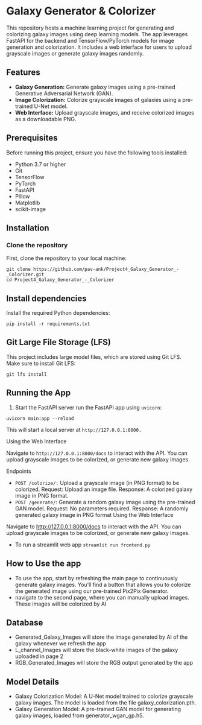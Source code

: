 # Galaxy Generator & Colorizer

This repository hosts a machine learning project for generating and colorizing galaxy images using deep learning models. The app leverages FastAPI for the backend and TensorFlow/PyTorch models for image generation and colorization. It includes a web interface for users to upload grayscale images or generate galaxy images randomly.

## Features

- **Galaxy Generation:** Generate galaxy images using a pre-trained Generative Adversarial Network (GAN).
- **Image Colorization:** Colorize grayscale images of galaxies using a pre-trained U-Net model.
- **Web Interface:** Upload grayscale images, and receive colorized images as a downloadable PNG.

## Prerequisites

Before running this project, ensure you have the following tools installed:

- Python 3.7 or higher
- Git
- TensorFlow
- PyTorch
- FastAPI
- Pillow
- Matplotlib
- scikit-image

## Installation

### Clone the repository
First, clone the repository to your local machine:

```
git clone https://github.com/pav-ank/Project4_Galaxy_Generator_-_Colorizer.git
cd Project4_Galaxy_Generator_-_Colorizer
```

## Install dependencies
Install the required Python dependencies:
```
pip install -r requirements.txt
```
## Git Large File Storage (LFS)
This project includes large model files, which are stored using Git LFS. Make sure to install Git LFS:
```
git lfs install
```

## Running the App
1. Start the FastAPI server
run the FastAPI app using `uvicorn`:
```
uvicorn main:app --reload
```
This will start a local server at `http://127.0.0.1:8000.`

Using the Web Interface

Navigate to `http://127.0.0.1:8000/docs` to interact with the API. You can upload grayscale images to be colorized, or generate new galaxy images.

Endpoints

* `POST /colorize/:` Upload a grayscale image (in PNG format) to be colorized.
Request: Upload an image file.
Response: A colorized galaxy image in PNG format.
* `POST /generate/`: Generate a random galaxy image using the pre-trained GAN model.
Request: No parameters required.
Response: A randomly generated galaxy image in PNG format
Using the Web Interface

Navigate to http://127.0.0.1:8000/docs to interact with the API. You can upload grayscale images to be colorized, or generate new galaxy images.

* To run a streamlit web app `streamlit run frontend.py`
## How to Use the app
* To use the app, start by refreshing the main page to continuously generate galaxy images. You’ll find a button that allows you to colorize the generated image using our pre-trained Pix2Pix Generator.
* navigate to the second page, where you can manually upload images. These images will be colorized by AI

## Database
* Generated_Galaxy_Images will store the image generated by AI of the galaxy whenever we refresh the app
* L_channel_Images will store the black-white images of the galaxy uploaded in page 2
* RGB_Generated_Images will store the RGB output generated by the app

## Model Details
* Galaxy Colorization Model: A U-Net model trained to colorize grayscale galaxy images. The model is loaded from the file galaxy_colorization.pth.
* Galaxy Generation Model: A pre-trained GAN model for generating galaxy images, loaded from generator_wgan_gp.h5.


